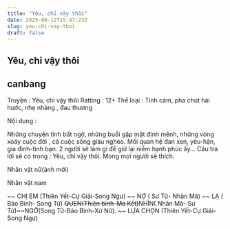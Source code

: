 ```yaml
---
title: "Yêu, chỉ vậy thôi"
date: 2025-06-12T15:47:23Z
slug: yeu-chi-vay-thoi
draft: false
---
```


## Yêu, chỉ vậy thôi

## canbang

Truyện : Yêu, chỉ vậy thôi
Ratting : 12+
Thể loại : Tình cảm, pha chút hài hước, nhẹ nhàng , đau thương
 
Nội dung :
 
Những chuyện tình bất ngờ, những buổi gặp mặt định mệnh, những vòng xoáy cuộc đời , cả cuộc sống giàu nghèo. Mối quan hệ đan xen, yêu-hận, gia đình-tình bạn.
2 người sẽ làm gì để giữ lại niềm hạnh phúc ấy...
Câu trả lời sẽ có trong : Yêu, chỉ vậy thôi.
Mong mọi người sẽ thích.
 
Nhân vật nữ(ảnh mới)
 
Nhân vật nam
 
 
~~ CHỊ EM (Thiên Yết-Cự Giải-Song Ngư) ~~ NỢ  ( Sư Tử- Nhân Mã) ~~ LẠ ( Bảo Bình- Song Tử) ~~QUEN(Thiên bình-Ma Kết)~~NHÌN( Nhân Mã- Sư Tử)~~NGỠ(Song Tử-Bảo Bình-Xử Nữ). ~~ LỰA CHỌN (Thiên Yết-Cự Giải-Song Ngư)